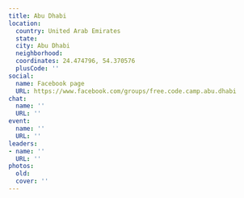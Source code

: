 ```yaml
---
title: Abu Dhabi
location:
  country: United Arab Emirates
  state: 
  city: Abu Dhabi
  neighborhood: 
  coordinates: 24.474796, 54.370576
  plusCode: ''
social:
  name: Facebook page
  URL: https://www.facebook.com/groups/free.code.camp.abu.dhabi
chat:
  name: ''
  URL: ''
event:
  name: ''
  URL: ''
leaders:
- name: ''
  URL: ''
photos:
  old: 
  cover: ''
---
```


